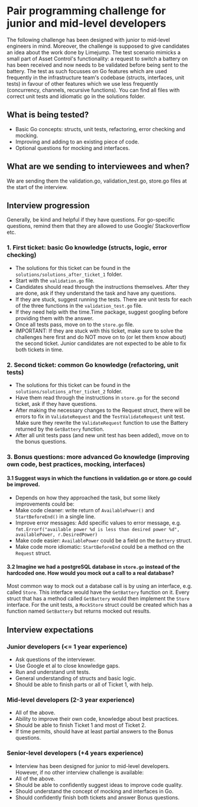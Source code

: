 # Pair programming challenge for junior and mid-level developers
The following challenge has been designed with junior to mid-level engineers in mind.
Moreover, the challenge is supposed to give candidates an idea about the work done by Limejump.
The test scenario mimicks a small part of Asset Control's functionality: a request to switch a battery on has been received and now needs to be validated before being sent to the battery.
The test as such focusses on Go features which are used frequently in the infrastructure team's codebase (structs, interfaces, unit tests) in favour of other features which we use less frequently (concurrency, channels, recursive functions).
You can find all files with correct unit tests and idiomatic go in the solutions folder.

## What is being tested?
- Basic Go concepts: structs, unit tests, refactoring, error checking and mocking.
- Improving and adding to an existing piece of code.
- Optional questions for mocking and interfaces.

## What are we sending to interviewees and when?
We are sending them the validation.go, validation_test.go, store.go files at the start of the interview.

## Interview progression
Generally, be kind and helpful if they have questions.
For go-specific questions, remind them that they are allowed to use Google/ Stackoverflow etc.

### 1. First ticket: basic Go knowledge (structs, logic, error checking)
- The solutions for this ticket can be found in the `solutions/solutions_after_ticket_1` folder.
- Start with the `validation.go` file.
- Candidates should read through the instructions themselves. After they are done, ask if they understand the task and have any questions.
- If they are stuck, suggest running the tests. There are unit tests for each of the three functions in the `validation_test.go` file.
- If they need help with the time.Time package, suggest googling before providing them with the answer.
- Once all tests pass, move on to the `store.go` file.
- IMPORTANT: If they are stuck with this ticket, make sure to solve the challenges here first and do NOT move on to (or let them know about) the second ticket. Junior candidates are not expected to be able to fix both tickets in time.

### 2. Second ticket: common Go knowledge (refactoring, unit tests)
- The solutions for this ticket can be found in the `solutions/solutions_after_ticket_2` folder.
- Have them read through the instructions in `store.go` for the second ticket, ask if they have questions.
- After making the necessary changes to the Request struct, there will be errors to fix in `ValidateRequest` and the `TestValidateRequest` unit test. Make sure they rewrite the `ValidateRequest` function to use the Battery returned by the `GetBattery` function.
- After all unit tests pass (and new unit test has been added), move on to the bonus questions.

### 3. Bonus questions: more advanced Go knowledge (improving own code, best practices, mocking, interfaces)

#### 3.1 Suggest ways in which the functions in validation.go or store.go could be improved.
- Depends on how they approached the task, but some likely improvements could be:
- Make code cleaner: write return of `AvailablePower()` and `StartBeforeEnd()` in a single line.
- Improve error messages: Add specific values to error message, e.g. `fmt.Errorf("available power %d is less than desired power %d", availablePower, r.DesiredPower)`
- Make code easier: `AvailablePower` could be a field on the `Battery` struct.
- Make code more idiomatic: `StartBeforeEnd` could be a method on the `Request` struct.

#### 3.2 Imagine we had a postgreSQL database in `store.go` instead of the hardcoded one. How would you mock out a call to a real database?
Most common way to mock out a database call is by using an interface, e.g. called `Store`. This interface would have the `GetBattery` function on it.
Every struct that has a method called `GetBattery` would then implement the `Store` interface.
For the unit tests, a `MockStore` struct could be created which has a function named `GetBattery` but returns mocked out results.

## Interview expectations
### Junior developers (<= 1 year experience)
- Ask questions of the interviewer.
- Use Google et al to close knowledge gaps.
- Run and understand unit tests.
- General understanding of structs and basic logic.
- Should be able to finish parts or all of Ticket 1, with help.

### Mid-level developers (2-3 year experience)
- All of the above.
- Ability to improve their own code, knowledge about best practices.
- Should be able to finish Ticket 1 and most of Ticket 2.
- If time permits, should have at least partial answers to the Bonus questions.

### Senior-level developers (+4 years experience)
- Interview has been designed for junior to mid-level developers. However, if no other interview challenge is available:
- All of the above.
- Should be able to confidently suggest ideas to improve code quality.
- Should understand the concept of mocking and interfaces in Go.
- Should confidently finish both tickets and answer Bonus questions.
